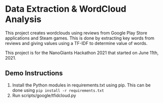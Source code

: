 # Data Extraction & WordCloud Analysis
This project creates wordclouds using reviews from Google Play Store applications 
and Steam games. This is done by extracting key words from reviews and giving values 
using a TF-IDF to determine value of words.

This project is for the NanoGiants Hackathon 2021 that started on June 11th, 2021.

## Demo Instructions
1. Install the Python modules in requirements.txt using pip. This can be done using
`pip install -r requirements.txt`
2. Run scripts/google/tfidcloud.py